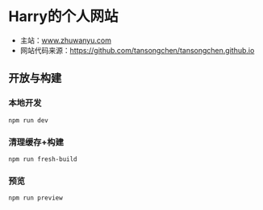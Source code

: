 # Harry的个人网站

- 主站：www.zhuwanyu.com
- 网站代码来源：https://github.com/tansongchen/tansongchen.github.io

## 开放与构建

### 本地开发
`npm run dev`

### 清理缓存+构建
`npm run fresh-build`

### 预览
`npm run preview`